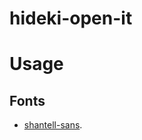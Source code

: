 # hideki-open-it

# Usage

## Fonts

- [shantell-sans](https://github.com/arrowtype/shantell-sans).
